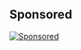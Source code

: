 <!-- GitAds-Verify: K32AOKR6C13N918M5EMRIVZMQN3F3N27 -->
##  Sponsored
[![Sponsored ](https://staging.gitads.dev/v1/ad-serve?source=adityajha2005/solana-developer-docs@github)](https://staging.gitads.dev/v1/ad-track?source=adityajha2005/solana-developer-docs@github)

